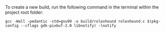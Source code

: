 To create a new build, run the following command in the terminal within the project root folder:

```gcc -Wall -pedantic -std=gnu99 -o build/rolexhound rolexhound.c $(pkg-config --cflags gdk-pixbuf-2.0 libnotify) -lnotify```


